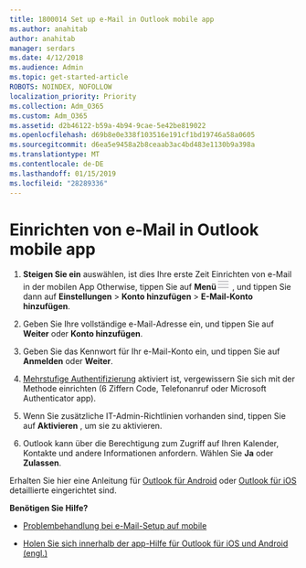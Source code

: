```yaml
---
title: 1800014 Set up e-Mail in Outlook mobile app
ms.author: anahitab
author: anahitab
manager: serdars
ms.date: 4/12/2018
ms.audience: Admin
ms.topic: get-started-article
ROBOTS: NOINDEX, NOFOLLOW
localization_priority: Priority
ms.collection: Adm_O365
ms.custom: Adm_O365
ms.assetid: d2b46122-b59a-4b94-9cae-5e42be819022
ms.openlocfilehash: d69b8e0e338f103516e191cf1bd19746a58a0605
ms.sourcegitcommit: d6ea5e9458a2b8ceaab3ac4bd483e1130b9a398a
ms.translationtype: MT
ms.contentlocale: de-DE
ms.lasthandoff: 01/15/2019
ms.locfileid: "28289336"
---
```

# <a name="set-up-email-in-the-outlook-mobile-app"></a>Einrichten von e-Mail in Outlook mobile app

1. **Steigen Sie ein** auswählen, ist dies Ihre erste Zeit Einrichten von e-Mail in der mobilen App Otherwise, tippen Sie auf **Menü**![der Menüschaltfläche](media/265b9089-9630-42dd-a244-d9a412d8fe47.png) , und tippen Sie dann auf **Einstellungen** \> **Konto hinzufügen** \> **E-Mail-Konto hinzufügen**. 
    
2. Geben Sie Ihre vollständige e-Mail-Adresse ein, und tippen Sie auf **Weiter** oder **Konto hinzufügen**.
    
3. Geben Sie das Kennwort für Ihr e-Mail-Konto ein, und tippen Sie auf **Anmelden** oder **Weiter**. 
    
4. [Mehrstufige Authentifizierung](https://support.office.com/article/8f0454b2-f51a-4d9c-bcde-2c48e41621c6.aspx) aktiviert ist, vergewissern Sie sich mit der Methode einrichten (6 Ziffern Code, Telefonanruf oder Microsoft Authenticator app). 
    
5. Wenn Sie zusätzliche IT-Admin-Richtlinien vorhanden sind, tippen Sie auf **Aktivieren** , um sie zu aktivieren. 
    
6. Outlook kann über die Berechtigung zum Zugriff auf Ihren Kalender, Kontakte und andere Informationen anfordern. Wählen Sie **Ja** oder **Zulassen**. 
    
Erhalten Sie hier eine Anleitung für [Outlook für Android](https://support.office.com/article/886db551-8dfa-4fd5-b835-f8e532091872.aspx) oder [Outlook für iOS](https://support.office.com/article/b2de2161-cc1d-49ef-9ef9-81acd1c8e234.aspx) detaillierte eingerichtet sind. 
  
 **Benötigen Sie Hilfe?**
  
- [Problembehandlung bei e-Mail-Setup auf mobile](https://support.office.com/article/a264ef01-9c88-48fb-9285-7017e4f31f02.aspx)
    
- [Holen Sie sich innerhalb der app-Hilfe für Outlook für iOS und Android (engl.)](https://support.office.com/article/218a22d1-9fa5-4889-b689-de1c63493243.aspx#ID0EAABAAA=Contact_Support)
    

